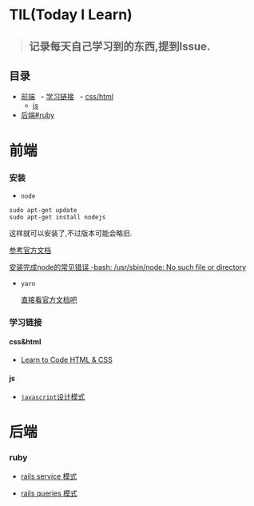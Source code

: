# TIL(Today I Learn)
> ## 记录每天自己学习到的东西,提到Issue.

## 目录
- [前端](#前端)
   - [学习链接](#学习链接)
   - [css/html](#csshtml)
   - [js](#js)
- [后端#ruby](#ruby)


# 前端

### 安装

- `node`

 ```shell
 sudo apt-get update
 sudo apt-get install nodejs
 ```
 这样就可以安装了,不过版本可能会略旧.

 [参考官方文档](https://www.digitalocean.com/community/tutorials/how-to-install-node-js-on-an-ubuntu-14-04-server)


 [安装完成node的常见错误 -bash: /usr/sbin/node: No such file or directory](https://stackoverflow.com/questions/18130164/nodejs-vs-node-on-ubuntu-12-04)

- `yarn`

  [直接看官方文档吧](https://yarnpkg.com/lang/en/docs/install/#linux-tab)
  
  
### 学习链接
#### css&html
- [Learn to Code HTML & CSS](https://learn.shayhowe.com/html-css/)

#### js
- [`javascript`设计模式](http://wiki.jikexueyuan.com/project/javascript-design-patterns/constructor-mode.html)


# 后端
### ruby

- [rails service 模式](https://medium.com/selleo/essential-rubyonrails-patterns-part-1-service-objects-1af9f9573ca1)

- [rails queries 模式](https://medium.com/@blazejkosmowski/essential-rubyonrails-patterns-part-2-query-objects-4b253f4f4539)
